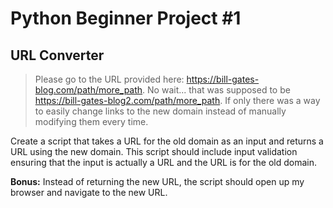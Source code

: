 # Python Beginner Project #1

## URL Converter

> Please go to the URL provided here: <https://bill-gates-blog.com/path/more_path>. No wait... that was supposed to be <https://bill-gates-blog2.com/path/more_path>. If only there was a way to easily change links to the new domain instead of manually modifying them every time.

Create a script that takes a URL for the old domain as an input and returns a URL using the new domain. This script should include input validation ensuring that the input is actually a URL and the URL is for the old domain.

**Bonus:** Instead of returning the new URL, the script should open up my browser and navigate to the new URL.
